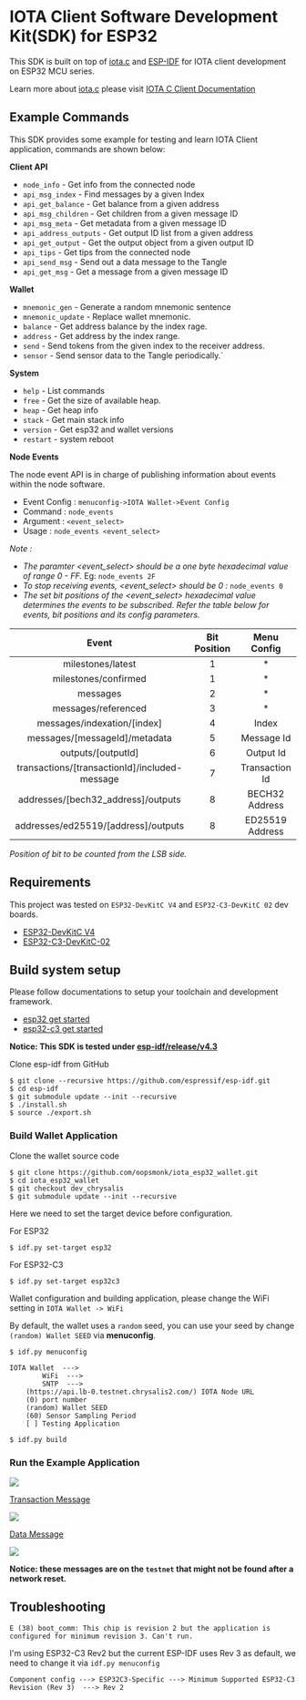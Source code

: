 # IOTA Client Software Development Kit(SDK) for ESP32

This SDK is built on top of [iota.c](https://github.com/iotaledger/iota.c) and [ESP-IDF](https://github.com/espressif/esp-idf) for IOTA client development on ESP32 MCU series.

Learn more about [iota.c](https://github.com/iotaledger/iota.c) please visit [IOTA C Client Documentation](https://iota-c-client.readthedocs.io/en/latest/index.html)

## Example Commands

This SDK provides some example for testing and learn IOTA Client application, commands are shown below:

**Client API**

- `node_info` - Get info from the connected node
- `api_msg_index` - Find messages by a given Index
- `api_get_balance` - Get balance from a given address
- `api_msg_children` - Get children from a given message ID
- `api_msg_meta` - Get metadata from a given message ID
- `api_address_outputs` - Get output ID list from a given address
- `api_get_output` - Get the output object from a given output ID
- `api_tips` - Get tips from the connected node
- `api_send_msg` - Send out a data message to the Tangle
- `api_get_msg` - Get a message from a given message ID

**Wallet**

- `mnemonic_gen` - Generate a random mnemonic sentence
- `mnemonic_update` - Replace wallet mnemonic.
- `balance` - Get address balance by the index rage.
- `address` - Get address by the index range.
- `send` - Send tokens from the given index to the receiver address.
- `sensor` - Send sensor data to the Tangle periodically.`

**System**

- `help` - List commands
- `free` - Get the size of available heap.
- `heap` - Get heap info
- `stack` - Get main stack info
- `version` - Get esp32 and wallet versions
- `restart` - system reboot

**Node Events**

The node event API is in charge of publishing information about events within the node software.
- Event Config : `menuconfig->IOTA Wallet->Event Config`
- Command : `node_events`
- Argument : `<event_select>`
- Usage : `node_events <event_select>`

*Note :*
- *The paramter <event_select> should be a one byte hexadecimal value of range 0 - FF.* Eg: `node_events 2F`
- *To stop receiving events, <event_select> should be 0 :* `node_events 0`
- *The set bit positions of the <event_select> hexadecimal value determines the events to be subscribed. Refer the table below for events, bit positions and its config parameters.*

| Event | Bit Position | Menu Config |
|:---:|:---:|:---:|
| milestones/latest | 1 | * |
| milestones/confirmed | 1 | * |
| messages | 2 | * |
| messages/referenced | 3 | * |
| messages/indexation/[index] | 4 | Index |
| messages/[messageId]/metadata | 5 | Message Id |
| outputs/[outputId] | 6 | Output Id |
| transactions/[transactionId]/included-message | 7 | Transaction Id |
| addresses/[bech32_address]/outputs | 8 | BECH32 Address |
| addresses/ed25519/[address]/outputs | 8 | ED25519 Address |
*Position of bit to be counted from the LSB side.*

## Requirements

This project was tested on `ESP32-DevKitC V4` and `ESP32-C3-DevKitC 02` dev boards.

- [ESP32-DevKitC V4](https://docs.espressif.com/projects/esp-idf/en/latest/esp32/hw-reference/modules-and-boards.html#esp32-devkitc-v4)
- [ESP32-C3-DevKitC-02](https://docs.espressif.com/projects/esp-idf/en/latest/esp32c3/hw-reference/esp32c3/user-guide-devkitc-02.html#esp32-c3-devkitc-02)

## Build system setup

Please follow documentations to setup your toolchain and development framework.

- [esp32 get started](https://docs.espressif.com/projects/esp-idf/en/latest/esp32/get-started/index.html)
- [esp32-c3 get started](https://docs.espressif.com/projects/esp-idf/en/latest/esp32c3/get-started/index.html)

**Notice: This SDK is tested under [esp-idf/release/v4.3](https://github.com/espressif/esp-idf/tree/release/v4.3)**

Clone esp-idf from GitHub

```
$ git clone --recursive https://github.com/espressif/esp-idf.git
$ cd esp-idf
$ git submodule update --init --recursive
$ ./install.sh
$ source ./export.sh
```

### Build Wallet Application

Clone the wallet source code

```
$ git clone https://github.com/oopsmonk/iota_esp32_wallet.git
$ cd iota_esp32_wallet
$ git checkout dev_chrysalis
$ git submodule update --init --recursive
```

Here we need to set the target device before configuration.

For ESP32

```
$ idf.py set-target esp32
```

For ESP32-C3

```
$ idf.py set-target esp32c3
```

Wallet configuration and building application, please change the WiFi setting in `IOTA Wallet -> WiFi`

By default, the wallet uses a `random` seed, you can use your seed by change `(random) Wallet SEED` via **menuconfig**.

```
$ idf.py menuconfig

IOTA Wallet  --->
        WiFi  --->
        SNTP  --->
    (https://api.lb-0.testnet.chrysalis2.com/) IOTA Node URL
    (0) port number
    (random) Wallet SEED
    (60) Sensor Sampling Period
    [ ] Testing Application

$ idf.py build
```

### Run the Example Application

![](image/wallet_console.png)

[Transaction Message](https://explorer.iota.org/testnet/message/9e3c7e9c49ef9b776744976e787b4a1c87429d7f2888e4f468ff9986aabb4af1)

![](image/transaction_message.png)

[Data Message](https://explorer.iota.org/testnet/message/992692eb38daa75c5211b3dd6cc10fc29aaa4fe004f2b446e00b2bb851662fc8)

![](image/data_message.png)

**Notice: these messages are on the `testnet` that might not be found after a network reset.**

## Troubleshooting

`E (38) boot_comm: This chip is revision 2 but the application is configured for minimum revision 3. Can't run.`

I'm using ESP32-C3 Rev2 but the current ESP-IDF uses Rev 3 as default, we need to change it via `idf.py menuconfig`

```
Component config ---> ESP32C3-Specific ---> Minimum Supported ESP32-C3 Revision (Rev 3)  ---> Rev 2
```
